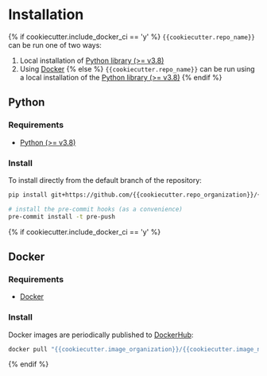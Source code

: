# Installation

{% if cookiecutter.include_docker_ci == 'y' %}
`{{cookiecutter.repo_name}}` can be run one of two ways:

1. Local installation of [Python library (>= v3.8)](https://conda.io/projects/conda/en/latest/user-guide/install/index.html)
2. Using [Docker](https://docs.docker.com/get-docker/)
{% else %}
`{{cookiecutter.repo_name}}` can be run using a local installation of the [Python library (>= v3.8)](https://conda.io/projects/conda/en/latest/user-guide/install/index.html)
{% endif %}
## Python

### Requirements
- [Python (>= v3.8)](https://conda.io/projects/conda/en/latest/user-guide/install/index.html)

### Install
To install directly from the default branch of the repository:

```bash
pip install git+https://github.com/{{cookiecutter.repo_organization}}/{{cookiecutter.repo_name}}.git
```


```bash
# install the pre-commit hooks (as a convenience)
pre-commit install -t pre-push
```

{% if cookiecutter.include_docker_ci == 'y' %}
## Docker

### Requirements

- [Docker](https://docs.docker.com/get-docker/)

### Install

Docker images are periodically published to [DockerHub](https://hub.docker.com/r/{{cookiecutter.image_organization}}/{{cookiecutter.image_name}}):

```bash
docker pull "{{cookiecutter.image_organization}}/{{cookiecutter.image_name}}:latest"
```
{% endif %}